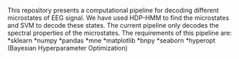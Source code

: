 This repository presents a computational pipeline for decoding different microstates of EEG signal. We have used HDP-HMM to find the microstates and SVM to decode these states. The current pipeline only decodes the spectral properties of the microstates. The requirements of this pipeline are:
*sklearn
*numpy
*pandas
*mne
*matplotlib
*bnpy
*seaborn
*hyperopt (Bayesian Hyperparameter Optimization)
